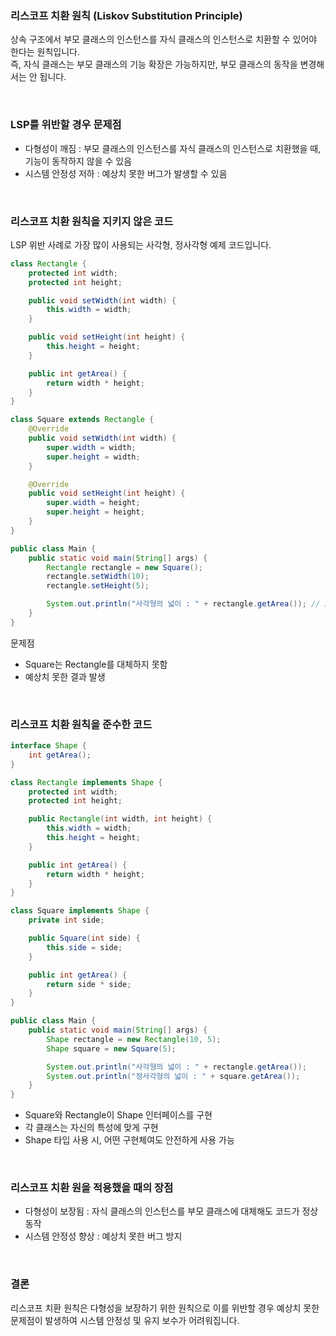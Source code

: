 ### 리스코프 치환 원칙 (Liskov Substitution Principle)

상속 구조에서 부모 클래스의 인스턴스를 자식 클래스의 인스턴스로 치환할 수 있어야 한다는 원칙입니다.  
즉, 자식 클래스는 부모 클래스의 기능 확장은 가능하지만, 부모 클래스의 동작을 변경해서는 안 됩니다.

<br />

### LSP를 위반할 경우 문제점

- 다형성이 깨짐 : 부모 클래스의 인스턴스를 자식 클래스의 인스턴스로 치환했을 때, 기능이 동작하지 않을 수 있음
- 시스템 안정성 저하 : 예상치 못한 버그가 발생할 수 있음

<br />

### 리스코프 치환 원칙을 지키지 않은 코드

LSP 위반 사례로 가장 많이 사용되는 사각형, 정사각형 예제 코드입니다.

```java
class Rectangle {
    protected int width;
    protected int height;

    public void setWidth(int width) {
        this.width = width;
    }

    public void setHeight(int height) {
        this.height = height;
    }

    public int getArea() {
        return width * height;
    }
}

class Square extends Rectangle {
    @Override
    public void setWidth(int width) {
        super.width = width;
        super.height = width;
    }

    @Override
    public void setHeight(int height) {
        super.width = height;
        super.height = height;
    }
}

public class Main {
    public static void main(String[] args) {
        Rectangle rectangle = new Square();
        rectangle.setWidth(10);
        rectangle.setHeight(5);

        System.out.println("사각형의 넓이 : " + rectangle.getArea()); // 50이 아닌 25 출력
    }
}
```

문제점

- Square는 Rectangle를 대체하지 못함
- 예상치 못한 결과 발생

<br />

### 리스코프 치환 원칙을 준수한 코드

```java
interface Shape {
    int getArea();
}

class Rectangle implements Shape {
    protected int width;
    protected int height;

    public Rectangle(int width, int height) {
        this.width = width;
        this.height = height;
    }

    public int getArea() {
        return width * height;
    }
}

class Square implements Shape {
    private int side;

    public Square(int side) {
        this.side = side;
    }

    public int getArea() {
        return side * side;
    }
}

public class Main {
    public static void main(String[] args) {
        Shape rectangle = new Rectangle(10, 5);
        Shape square = new Square(5);

        System.out.println("사각형의 넓이 : " + rectangle.getArea());
        System.out.println("정사각형의 넓이 : " + square.getArea());
    }
}
```

- Square와 Rectangle이 Shape 인터페이스를 구현
- 각 클래스는 자신의 특성에 맞게 구현
- Shape 타입 사용 시, 어떤 구현체여도 안전하게 사용 가능

<br />

### 리스코프 치환 원을 적용했을 때의 장점

- 다형성이 보장됨 : 자식 클래스의 인스턴스를 부모 클래스에 대체해도 코드가 정상 동작
- 시스템 안정성 향상 : 예상치 못한 버그 방지

<br />

### 결론

리스코프 치환 원칙은 다형성을 보장하기 위한 원칙으로 이를 위반할 경우 예상치 못한 문제점이 발생하여 시스템 안정성 및 유지 보수가 어려워집니다.
